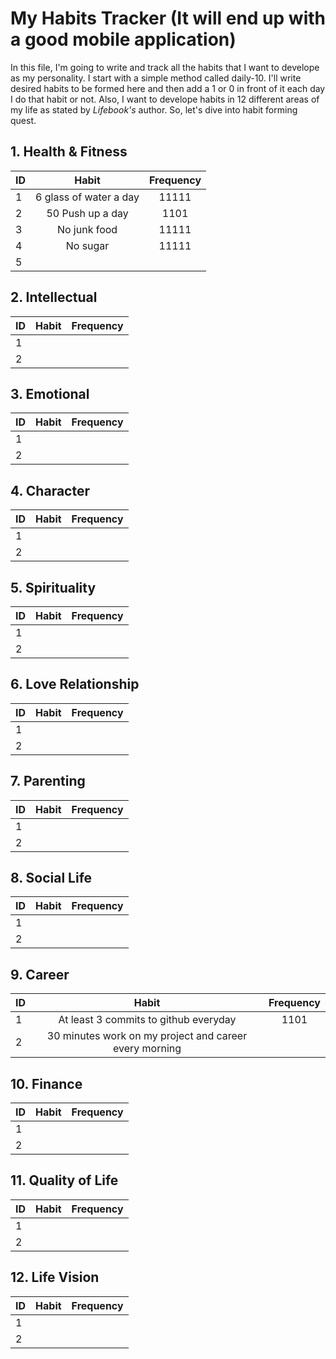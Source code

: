 # My Habits Tracker (It will end up with a good mobile application)
In this file, I'm going to write and track all the habits that I want to develope as my personality. I start with a simple method called daily-10. I'll write desired habits to be formed here and then add a 1 or 0 in front of it each day I do that habit or not. Also, I want to develope habits in 12 different areas of my life as stated by *Lifebook's* author. So, let's dive into habit forming quest. 

## 1. Health & Fitness
|ID | Habit                         |        Frequency                |
|:--|:-----------------------------:|:------------------------------:|
|1  |6 glass of water a day         |11111        |
|2  |50 Push up a day               |1101        |
|3  | No junk food                  |11111        |
|4  | No sugar                      |11111        |
|5  |    |

## 2. Intellectual
|ID | Habit                         |        Frequency                |
|:--|:-----------------------------:|:------------------------------:|
|1  |         |         |
|2  |               |         |


## 3. Emotional 
|ID | Habit                         |        Frequency                |
|:--|:-----------------------------:|:------------------------------:|
|1  |        |         |
|2  |               |         |


## 4. Character
|ID | Habit                         |        Frequency                |
|:--|:-----------------------------:|:------------------------------:|
|1  |        |         |
|2  |               |         |


## 5. Spirituality
|ID | Habit                         |        Frequency                |
|:--|:-----------------------------:|:------------------------------:|
|1  |         |         |
|2  |               |         |



## 6. Love Relationship
|ID | Habit                         |        Frequency                |
|:--|:-----------------------------:|:------------------------------:|
|1  |         |         |
|2  |               |         |


## 7. Parenting
|ID | Habit                         |        Frequency                |
|:--|:-----------------------------:|:------------------------------:|
|1  |         |         |
|2  |               |         |


## 8. Social Life
|ID | Habit                         |        Frequency                |
|:--|:-----------------------------:|:------------------------------:|
|1  |         |         |
|2  |               |         |


## 9. Career
|ID | Habit                         |        Frequency                |
|:--|:-----------------------------:|:------------------------------:|
|1  | At least 3 commits to github everyday         | 1101        |
|2  | 30 minutes work on my project and career every morning               |         |



## 10. Finance
|ID | Habit                         |        Frequency                |
|:--|:-----------------------------:|:------------------------------:|
|1  |        |         |
|2  |               |         |



## 11. Quality of Life
|ID | Habit                         |        Frequency                |
|:--|:-----------------------------:|:------------------------------:|
|1  |         |         |
|2  |               |         |


## 12. Life Vision
|ID | Habit                         |        Frequency                |
|:--|:-----------------------------:|:------------------------------:|
|1  |         |         |
|2  |               |         |

